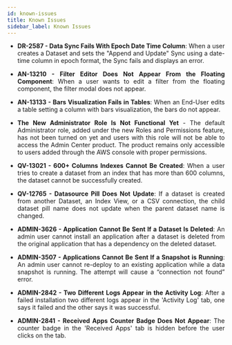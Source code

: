 ```yaml
---
id: known-issues
title: Known Issues
sidebar_label: Known Issues
---
```

<div style="text-align: justify">

* **DR-2587 - Data Sync Fails With Epoch Date Time Column**: When a user creates a Dataset and sets the "Append and Update" Sync using a date-time column in epoch format, the Sync fails and displays an error.

* **AN-13210 - Filter Editor Does Not Appear From the Floating Component**: When a user wants to edit a filter from the floating component, the filter modal does not appear.

* **AN-13133 - Bars Visualization Fails in Tables**: When an End-User edits a table setting a column with bars visualization, the bars do not appear. 

* **The New Administrator Role Is Not Functional Yet** - The default Administrator role, added under the new Roles and Permissions feature, has not been turned on yet and users with this role will not be able to access the Admin Center product. The product remains only accessible to users added through the AWS console with proper permissions.

* **QV-13021 - 600+ Columns Indexes Cannot Be Created**: When a user tries to create a dataset from an index that has more than 600 columns, the dataset cannot be successfully created.

* **QV-12765 - Datasource Pill Does Not Update**: If a dataset is created from another Dataset, an Index View, or a CSV connection, the child dataset pill name does not update when the parent dataset name is changed. 

* **ADMIN-3626 - Application Cannot Be Sent If a Dataset Is Deleted**: An admin user cannot install an application after a dataset is deleted from the original application that has a dependency on the deleted dataset.

* **ADMIN-3507 - Applications Cannot Be Sent If a Snapshot is Running**: An admin user cannot re-deploy to an existing application while a data snapshot is running. The attempt will cause a “connection not found” error.

* **ADMIN-2842 - Two Different Logs Appear in the Activity Log**: After a failed installation two different logs appear in the 'Activity Log' tab, one says it failed and the other says it was successful. 

* **ADMIN-2841 - Received Apps Counter Badge Does Not Appear**: The counter badge in the 'Received Apps' tab is hidden before the user clicks on the tab.
 
